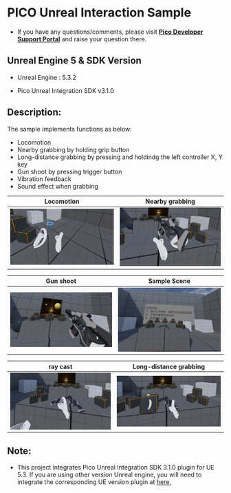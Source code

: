 # PICO Unreal Interaction Sample 

- If you have any questions/comments, please visit [**Pico Developer Support Portal**](https://picodevsupport.freshdesk.com/support/home) and raise your question there.

## Unreal Engine 5 & SDK Version
- Unreal Engine : 5.3.2

- Pico Unreal Integration SDK v3.1.0


## Description:
  The sample implements functions as below:
* Locomotion
* Nearby grabbing by holding grip button
* Long-distance grabbing by pressing and holdindg the left controller X, Y key
* Gun shoot by pressing trigger button
* Vibration feedback
* Sound effect when grabbing

|Locomotion|Nearby grabbing|
|:-:|:-:|
| <img src="./ReadMeScreenshot/1-1.jpg" width="300"> | <img src="./ReadMeScreenshot/1-2.jpg" width="300"> |

|Gun shoot|Sample Scene|
|:-:|:-:|
| <img src="./ReadMeScreenshot/1-3.jpg" width="300"> | <img src="./ReadMeScreenshot/1-4.jpg" width="300"> 

|ray cast|Long-distance grabbing|
|:-:|:-:|
| <img src="./ReadMeScreenshot/1-5.jpg" width="300"> | <img src="./ReadMeScreenshot/1-6.jpg" width="300"> |



## Note:
- This project integrates Pico Unreal Integration SDK 3.1.0 plugin for UE 5.3. If you are using other version Unreal engine, you will need to integrate the corresponding UE version plugin at [here.](https://developer.picoxr.com/zh/resources/#sdk)
